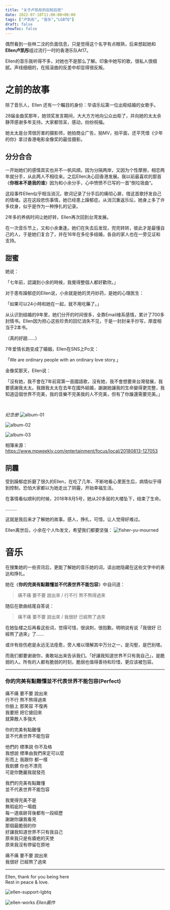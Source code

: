 ```yaml
---
title: "关于卢凯彤的后知后觉"
date: 2022-07-10T11:00:00+08:00
tags: ["卢凯彤", "音乐","LGBTQ"]
draft: false
showToc: false
---
```

偶然看到一些林二汶的负面信息，只是觉得这个名字有点眼熟，后来想起她和**Ellen卢凯彤**组过流行一时的香港乐队At17。

Ellen的音乐我听得不多，对她也不是那么了解。印象中她写的歌，很私人很细腻。声线细细的，在摇滚曲的反差中却显得很反叛。

# 之前的故事
除了音乐人，Ellen 还有一个瞩目的身份：华语乐坛第一位出柜结婚的女歌手。

28届金曲奖那年，她领奖发言期间，大大方方地向公众出柜了，并向她的太太余静萍感谢多年支持。大家都惊呆，感动，纷纷祝福。

她太太是台湾很厉害的摄影师，她拍商业广告，拍MV，拍平面，还平凭借《少年的你》拿过香港电影金像奖的最佳摄影。


## 分分合合

一开始她们的感情其实也并不一帆风顺。因为分隔两岸，又因为个性摩擦，相恋两年就分手，从此两人不相往来。之后Ellen决心回香港发展。我以前最喜欢的那首《**你根本不是我的谁**》因为和小余分手，心中愤愤不已写的一首“倒垃圾曲“。

这段事件Ellen似乎相当消沉，歌词记录了分手后的痛彻心扉，借这首歌抒发自己的情绪。这在这段悲伤事情，她已经患上躁郁症。从消沉重返乐坛，她身上多了许多纹身，似乎是作为一种挣扎的记录。

2年多的养病时间让她好转，Ellen再次回到台湾发展。

在一次音乐节上，又和小余重逢。她们在失去后发现，兜兜转转，彼此才是最懂自己的人，于是她们复合了，并在16年在多伦多结婚，各自的家人也在一旁见证和支持。

## 甜蜜

她说：

「七年前，認識到小余的時候，我覺得整個人都好歡欣。」

对于患有躁郁症的Ellen说，小余就是她的灵丹妙药，是她的心理医生：

「如果可以24小時和她在一起，就不用吃藥了。」

从认识到结婚的9年里，她们分开的时间很多，全靠Email维系感情，累计了700多封情书。Ellen因为担心这些珍贵的回忆消失不见，于是一封封亲手抄写，厚度相当于2本书。

（真的好甜……）

7年爱情长跑变成了婚姻，Ellen在SNS上Po文：

「We are ordinary people with an ordinary love story.」


金像奖那天，Ellen说：  

「沒有她，我不會在7年前寫第一首國語歌，沒有她，我不會想要來台灣發展，我要感謝我太太。我跟我太太在去年在國外結婚，謝謝她讓我的生命變得更完整，我知道這個世界不完美，我的音樂不完美我的人不完美，但有了你誰還需要完美。」

<br>

*纪念册*
![album-01](https://nic-gz-1308403500.file.myqcloud.com/posts/about-ellen-2022-07-06-13-07-36.png)

![album-02](https://nic-gz-1308403500.file.myqcloud.com/posts/about-ellen-2022-07-06-13-10-36.png)


![album-03](https://nic-gz-1308403500.file.myqcloud.com/posts/about-ellen-2022-07-06-13-12-03.png)


相簿来源：https://www.mpweekly.com/entertainment/focus/local/20180813-127053
## 阴霾



受到躁郁症折磨了很久的Ellen，在吃了几年、不断地看心里医生后，病情似乎得到控制，恐怕大家都以为她走出了阴霾，开始幸福生活。

在事情看似顺利的时候，2018年8月5号，她从20多层的大楼坠下，结束了生命。

………

这就是我后来才了解她的故事。感人，挣扎，可惜，让人觉得好难过。

Ellen离世后，小余在个人fb发文，希望我们都要坚强：
![fisher-yu-mourned](https://nic-gz-1308403500.file.myqcloud.com/posts/about-ellen-2022-07-06-12-59-14.png)

# 音乐
在搜集她的一些资讯后，更能了解她的音乐她的词，读出她隐藏在这些文字中的表达和挣扎。

她在《**你的完美有點難懂並不代表世界不能包容**》中自问道：

>痛不痛 要不要 說出來 / 行不行 熬不熬得過來

随后在歌曲结尾自答说：

>痛不痛 要不要 說出來 / 我很好 已經熬了過來


在她坠楼之后再看这些词，觉得可惜，很讽刺，很抱歉。明明说有说「我很好 已經熬了過來」了……

或许有些伤疤是永远无法痊愈，旁人难以理解其中万分之一，是沟壑，是巴别塔。

而我们都要谢谢你，勇敢站出来告诉我们。「好讓我知道世界不只有我自己」，是脆弱的人。所有的人都有脆弱的时刻，脆弱也值得善待和珍惜，更应该被包容。

---

### 你的完美有點難懂並不代表世界不能包容(Perfect)

痛不痛 要不要 說出來  
行不行 熬不熬得過來  
你臉上 那笑容 不復再  
我要把 把它搶回來  
就算敵人多強大  


你的完美有點難懂  
並不代表世界不能包容  

他們的 標準說 你不及格  
我想說 標準由我們來定可以麼  
形而上 我跟你 都一樣  
我骯髒 你也不漂亮   
可是你艷麗我就發亮   

我們的完美有點難懂  
並不代表世界不能包容  

我覺得完美不是  
無瑕疵的一場戲  
每一道痕跡背後都有一段經歷  
謝謝你讓我看見  
那個最脆弱的你  
好讓我知道世界不只有我自己  
原來我只是有瘡疤的天使  
原來我沒有停留在原地  

痛不痛 要不要 說出來  
我很好 已經熬了過來  


---

Ellen, thank for you being here  
Rest in peace & love.  

![ellen-support-lgbtq](https://nic-gz-1308403500.file.myqcloud.com/posts/about-ellen-2022-07-06-13-02-31.png)


![ellen-works](https://nic-gz-1308403500.file.myqcloud.com/posts/about-ellen-2022-07-06-13-14-10.png 'Ellen画作')
*Ellen画作*